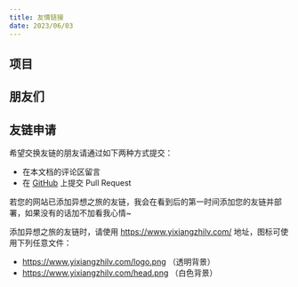 ```yaml
---
title: 友情链接
date: 2023/06/03
---
```


## 项目

<Friendlink type="project" />

## 朋友们

<Friendlink type="friend" />

## 友链申请

希望交换友链的朋友请通过如下两种方式提交：

- 在本文档的评论区留言
- 在 [GitHub](https://github.com/yxzlwz/blog/blob/master/.vuepress/components/friendlink.json) 上提交 Pull Request

若您的网站已添加异想之旅的友链，我会在看到后的第一时间添加您的友链并部署，如果没有的话加不加看我心情~

添加异想之旅的友链时，请使用 <https://www.yixiangzhilv.com/> 地址，图标可使用下列任意文件：

- <https://www.yixiangzhilv.com/logo.png> （透明背景）
- <https://www.yixiangzhilv.com/head.png> （白色背景）
